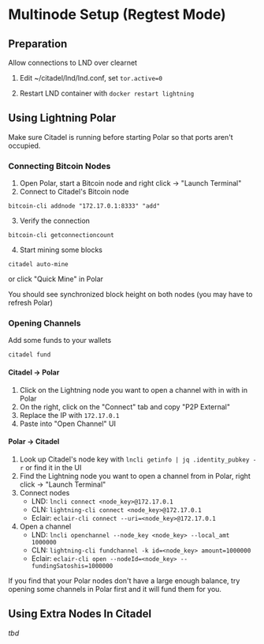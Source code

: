 # Multinode Setup (Regtest Mode)

## Preparation

Allow connections to LND over clearnet

1. Edit ~/citadel/lnd/lnd.conf, set `tor.active=0`

2. Restart LND container with `docker restart lightning`

## Using Lightning Polar

Make sure Citadel is running before starting Polar so that ports aren't occupied.

### Connecting Bitcoin Nodes

1. Open Polar, start a Bitcoin node and right click -> "Launch Terminal"
2. Connect to Citadel's Bitcoin node

```shell
bitcoin-cli addnode "172.17.0.1:8333" "add"
```

3. Verify the connection

```shell
bitcoin-cli getconnectioncount
```

4. Start mining some blocks

```shell
citadel auto-mine
```

or click "Quick Mine" in Polar

You should see synchronized block height on both nodes (you may have to refresh Polar)

### Opening Channels

Add some funds to your wallets

```shell
citadel fund
```

#### Citadel -> Polar

1. Click on the Lightning node you want to open a channel with in with in Polar
2. On the right, click on the "Connect" tab and copy "P2P External"
3. Replace the IP with `172.17.0.1`
4. Paste into "Open Channel" UI

#### Polar -> Citadel

1. Look up Citadel's node key with `lncli getinfo | jq .identity_pubkey -r` or find it in the UI
2. Find the Lightning node you want to open a channel from in Polar, right click -> "Launch Terminal"
3. Connect nodes
   - LND: `lncli connect <node_key>@172.17.0.1`
   - CLN: `lightning-cli connect <node_key>@172.17.0.1`
   - Eclair: `eclair-cli connect --uri=<node_key>@172.17.0.1`
4. Open a channel
   - LND: `lncli openchannel --node_key <node_key> --local_amt 1000000`
   - CLN: `lightning-cli fundchannel -k id=<node_key> amount=1000000`
   - Eclair: `eclair-cli open --nodeId=<node_key> --fundingSatoshis=1000000`

If you find that your Polar nodes don't have a large enough balance, try opening some channels in Polar first and it will fund them for you.

## Using Extra Nodes In Citadel

_tbd_
